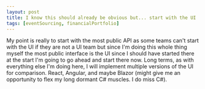 ```yaml
---
layout: post
title: I know this should already be obvious but... start with the UI
tags: [eventSourcing, financialPortfolio]
---
```


My point is really to start with the most public API as some teams can't start with the UI if they are not a UI team but since I'm doing this whole thing myself the most public interface is the UI since I should have started there at the start I'm going to go ahead and start there now.  Long terms, as with everything else I'm doing here, I will implement multiple versions of the UI for comparison.  React, Angular, and maybe Blazor (might give me an opportunity to flex my long dormant C# muscles.  I do miss C#).
